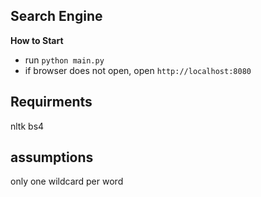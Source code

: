 ## Search Engine

**How to Start**

- run `python main.py`
- if browser does not open, open `http://localhost:8080`

## Requirments

nltk
bs4

## assumptions

only one wildcard per word
